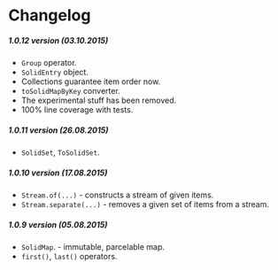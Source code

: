 # Changelog

##### 1.0.12 version (03.10.2015)

* `Group` operator.
* `SolidEntry` object.
* Collections guarantee item order now.
* `toSolidMapByKey` converter.
* The experimental stuff has been removed.
* 100% line coverage with tests.

##### 1.0.11 version (26.08.2015)

* `SolidSet`, `ToSolidSet`.

##### 1.0.10 version (17.08.2015)

* `Stream.of(...)` - constructs a stream of given items.
* `Stream.separate(...)` - removes a given set of items from a stream.

##### 1.0.9 version (05.08.2015)

* `SolidMap`. - immutable, parcelable map.
* `first()`, `last()` operators.

